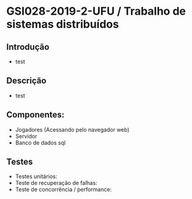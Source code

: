# GSI028-2019-2-UFU / Trabalho de sistemas distribuídos

## Introdução 
  * test
## Descrição
  * test
## Componentes:

* Jogadores (Acessando pelo navegador web)
* Servidor
* Banco de dados sql


## Testes 

* Testes unitários: 
* Teste de recuperação de falhas: 
* Teste de concorrência / performance: 
